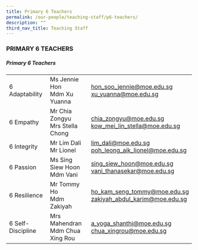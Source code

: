 ```yaml
---
title: Primary 6 Teachers
permalink: /our-people/teaching-staff/p6-teachers/
description: ""
third_nav_title: Teaching Staff
---
```

### PRIMARY 6 TEACHERS

##### Primary 6 Teachers

|  	|  	|  	|
|---	|---	|---	|
| 6 Adaptability 	| Ms Jennie Hon<br>Mdm Xu Yuanna 	| [hon\_soo\_jennie@moe.edu.sg](mailto:hon_soo_har_jennie@moe.edu.sg) <br>[xu\_yuanna@moe.edu.sg](mailto:xu_yuanna@moe.edu.sg) 	|
| 6 Empathy 	| Mr Chia Zongyu<br>Mrs Stella Chong 	| [chia\_zongyu@moe.edu.sg](mailto:chia_zongyu@moe.edu.sg) <br>[kow\_mei\_lin\_stella@moe.edu.sg](mailto:kow_mei_lin_stella@schools.gov.sg) 	|
| 6 Integrity 	| Mr Lim Dali<br>Mr Lionel 	| [lim\_dali@moe.edu.sg](mailto:lim_dali@moe.edu.sg) <br>[poh\_leong\_aik\_lionel@moe.edu.sg](mailto:poh_leong_aik_lionel@moe.edu.sg) <br>	|
| 6 Passion 	| Ms Sing Siew Hoon<br>Mdm Vani 	| [sing\_siew\_hoon@moe.edu.sg](mailto:Sing_Siew_Hoon@moe.edu.sg) <br>[vani\_thanasekar@moe.edu.sg](mailto:vani_thanasekar@moe.edu.sg) 	|
| 6 Resilience 	| Mr Tommy Ho<br>Mdm Zakiyah 	| [ho\_kam\_seng\_tommy@moe.edu.sg](mailto:ho_kam_seng_tommy@moe.edu.sg) <br>[zakiyah\_abdul\_karim@moe.edu.sg](mailto:zakiyah_abdul_karim@moe.edu.sg) 	|
| 6 Self-Discipline 	| Mrs Mahendran<br>Mdm Chua Xing Rou 	| [a\_yoga\_shanthi@moe.edu.sg](mailto:a_yoga_shanthi@moe.edu.sg ) <br>[chua\_xingrou@moe.edu.sg](mailto:chua_xingrou@moe.edu.sg)|